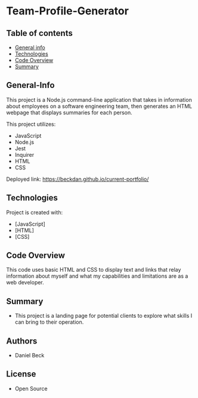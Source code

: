 # Team-Profile-Generator

## Table of contents

- [General info](#General-Info)
- [Technologies](#Technologies)
- [Code Overview](#Code-Overview)
- [Summary](#Summary)

## General-Info

This project is a Node.js command-line application that takes in information about employees on a software engineering team, then generates an HTML webpage that displays summaries for each person.

This project utilizes:
- JavaScript
- Node.js
- Jest
- Inquirer
- HTML
- CSS


Deployed link: https://beckdan.github.io/current-portfolio/

## Technologies

Project is created with:

- [JavaScript]
- [HTML]
- [CSS]


## Code Overview

This code uses basic HTML and CSS to display text and links that relay information about myself and what my capabilities and limitations are as a web developer. 

## Summary

- This project is a landing page for potential clients to explore what skills I can bring to their operation. 


## Authors

- Daniel Beck

## License

- Open Source